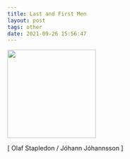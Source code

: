 ```yaml
---
title: Last and First Men
layout: post
tags: other
date: 2021-09-26 15:56:47
---
```

<img width="200" src="https://image.pmgstatic.com/cache/resized/w663/files/images/film/posters/164/246/164246421_4188cf.jpg" />
<p>
[ Olaf Stapledon / Jóhann Jóhannsson ]
</p>
